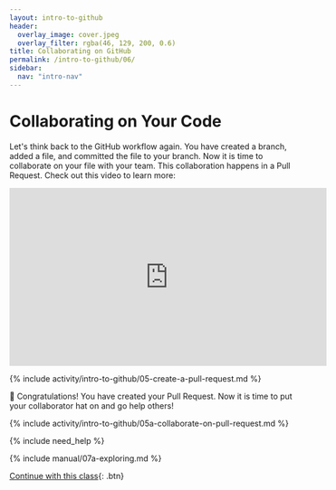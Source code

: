 ```yaml
---
layout: intro-to-github
header:
  overlay_image: cover.jpeg
  overlay_filter: rgba(46, 129, 200, 0.6)
title: Collaborating on GitHub
permalink: /intro-to-github/06/
sidebar:
  nav: "intro-nav"
---
```


# Collaborating on Your Code

Let's think back to the GitHub workflow again. You have created a branch, added a file, and committed the file to your branch. Now it is time to collaborate on your file with your team. This collaboration happens in a Pull Request. Check out this video to learn more:

<iframe width="560" height="315" src="https://www.youtube.com/embed/kJr-PIfLDl4" frameborder="0" allowfullscreen></iframe>

{% include activity/intro-to-github/05-create-a-pull-request.md %}

:tada: Congratulations! You have created your Pull Request. Now it is time to put your collaborator hat on and go help others!

{% include activity/intro-to-github/05a-collaborate-on-pull-request.md %}

{% include need_help %}

{% include manual/07a-exploring.md %}


[Continue with this class](../07){: .btn}
